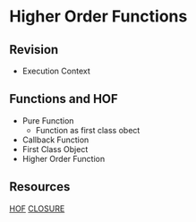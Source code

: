 # Higher Order Functions

## Revision
* Execution Context

## Functions and HOF
* Pure Function
  * Function as first class obect
* Callback Function
* First Class Object
* Higher Order Function

## Resources

[HOF](https://eloquentjavascript.net/05_higher_order.html)
[CLOSURE](http://javascript.info/closure)